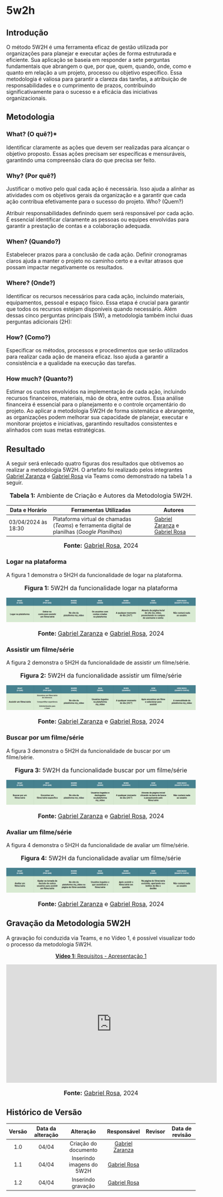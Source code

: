 # 5w2h

## Introdução

O método 5W2H é uma ferramenta eficaz de gestão utilizada por organizações para planejar e executar ações de forma estruturada e eficiente. Sua aplicação se baseia em responder a sete perguntas fundamentais que abrangem o que, por que, quem, quando, onde, como e quanto em relação a um projeto, processo ou objetivo específico. Essa metodologia é valiosa para garantir a clareza das tarefas, a atribuição de responsabilidades e o cumprimento de prazos, contribuindo significativamente para o sucesso e a eficácia das iniciativas organizacionais.

## Metodologia

### What? (O quê?)*

Identificar claramente as ações que devem ser realizadas para alcançar o objetivo proposto. Essas ações precisam ser específicas e mensuráveis, garantindo uma compreensão clara do que precisa ser feito.

### Why? (Por quê?)

Justificar o motivo pelo qual cada ação é necessária. Isso ajuda a alinhar as atividades com os objetivos gerais da organização e a garantir que cada ação contribua efetivamente para o sucesso do projeto.
Who? (Quem?)

Atribuir responsabilidades definindo quem será responsável por cada ação. É essencial identificar claramente as pessoas ou equipes envolvidas para garantir a prestação de contas e a colaboração adequada.
### When? (Quando?)

Estabelecer prazos para a conclusão de cada ação. Definir cronogramas claros ajuda a manter o projeto no caminho certo e a evitar atrasos que possam impactar negativamente os resultados.
### Where? (Onde?)

Identificar os recursos necessários para cada ação, incluindo materiais, equipamentos, pessoal e espaço físico. Essa etapa é crucial para garantir que todos os recursos estejam disponíveis quando necessário.
Além dessas cinco perguntas principais (5W), a metodologia também inclui duas perguntas adicionais (2H):

### How? (Como?)

Especificar os métodos, processos e procedimentos que serão utilizados para realizar cada ação de maneira eficaz. Isso ajuda a garantir a consistência e a qualidade na execução das tarefas.
### How much? (Quanto?)

Estimar os custos envolvidos na implementação de cada ação, incluindo recursos financeiros, materiais, mão de obra, entre outros. Essa análise financeira é essencial para o planejamento e o controle orçamentário do projeto.
Ao aplicar a metodologia 5W2H de forma sistemática e abrangente, as organizações podem melhorar sua capacidade de planejar, executar e monitorar projetos e iniciativas, garantindo resultados consistentes e alinhados com suas metas estratégicas.

## Resultado
A seguir será enlecado quatro figuras dos resultados que obtivemos ao realizar a metodologia 5W2H. O artefato foi realizado pelos integrantes [Gabriel Zaranza](https://github.com/GZaranza) e [Gabriel Rosa](https://github.com/gabrielrosa09) via Teams como demonstrado na tabela 1 a seguir.

<div align="center">
<font size="3"><p style="text-align: center"><b>Tabela 1:</b> Ambiente de Criação e Autores da Metodologia 5W2H. </p></font>

<table>
  <thead>
    <tr>
        <th>Data e Horário</th>
        <th>Ferramentas Utilizadas</th>
        <th>Autores</th>
    </tr>
  </thead>
  <tbody>
    <tr>
        <td>03/04/2024 às 18:30</td>
        <td>Plataforma virtual de chamadas (<i>Teams</i>) e ferramenta digital de planilhas (<i>Google Planilhas</i>)</td>
        <td><a href="https://github.com/GZaranza">Gabriel Zaranza</a> e <a href="https://github.com/gabrielrosa09">Gabriel Rosa</a></td>
    </tr>
  </tbody>
</table>

<font size="3"><p style="text-align: center"><b>Fonte:</b> <a href="https://github.com/gabrielrosa09">Gabriel Rosa</a>, 2024</p></font>
</div >

### Logar na plataforma 

A figura 1 demonstra o 5H2H da funcionalidade de logar na plataforma.

<div align="center">
<font size="3"><p style="text-align: center"><b>Figura 1:</b> 5W2H da funcionalidade logar na plataforma</p></font>
<img src="https://github.com/UnBArqDsw2024-1/2024.1_G4_My_Video/blob/main/docs/Base/imgs/5w2h/logar.jpg" class="usecaseElement">
<font size="3"><p style="text-align: center"><b>Fonte: </b><a href="https://github.com/GZaranza">Gabriel Zaranza</a> e <a href="https://github.com/gabrielrosa09">Gabriel Rosa</a>, 2024</p></font>
</div>

### Assistir um filme/série

A figura 2 demonstra o 5H2H da funcionalidade de assistir um filme/série.

<div align="center">
<font size="3"><p style="text-align: center"><b>Figura 2:</b> 5W2H da funcionalidade assistir um filme/série</p></font>
<img src="https://github.com/UnBArqDsw2024-1/2024.1_G4_My_Video/blob/main/docs/Base/imgs/5w2h/assistir.jpg" class="usecaseElement">
<font size="3"><p style="text-align: center"><b>Fonte: </b><a href="https://github.com/GZaranza">Gabriel Zaranza</a> e <a href="https://github.com/gabrielrosa09">Gabriel Rosa</a>, 2024</p></font>
</div>

### Buscar por um filme/série

A figura 3 demonstra o 5H2H da funcionalidade de buscar por um filme/série.

<div align="center">
<font size="3"><p style="text-align: center"><b>Figura 3:</b> 5W2H da funcionalidade buscar por um filme/série</p></font>
<img src="https://github.com/UnBArqDsw2024-1/2024.1_G4_My_Video/blob/main/docs/Base/imgs/5w2h/buscar.jpg" class="usecaseElement">
<font size="3"><p style="text-align: center"><b>Fonte: </b><a href="https://github.com/GZaranza">Gabriel Zaranza</a> e <a href="https://github.com/gabrielrosa09">Gabriel Rosa</a>, 2024</p></font>
</div>

### Avaliar um filme/série

A figura 4 demonstra o 5H2H da funcionalidade de avaliar um filme/série.

<div align="center">
<font size="3"><p style="text-align: center"><b>Figura 4:</b> 5W2H da funcionalidade avaliar um filme/série</p></font>
<img src="https://github.com/UnBArqDsw2024-1/2024.1_G4_My_Video/blob/main/docs/Base/imgs/5w2h/avaliar.jpg" class="usecaseElement">
<font size="3"><p style="text-align: center"><b>Fonte: </b><a href="https://github.com/GZaranza">Gabriel Zaranza</a> e <a href="https://github.com/gabrielrosa09">Gabriel Rosa</a>, 2024</p></font>
</div>

## Gravação da Metodologia 5W2H

A gravação foi conduzida via Teams, e no Vídeo 1, é possível visualizar todo o processo da metodologia 5W2H.

<div align="center">

<p style="text-align: center"><a href="https://youtu.be/rbkiojzhleU" target="blanket"><b>Vídeo 1:</b> Requisitos - Apresentação 1</a></p>

<iframe width="560" height="315" src="https://youtu.be/embed/rbkiojzhleU" title="Gravação da Metodologia 5W2H" frameborder="0" allow="accelerometer; autoplay; clipboard-write; encrypted-media; gyroscope; picture-in-picture; web-share" allowfullscreen></iframe>

<font size="3"><p style="text-align: center"><b>Fonte:</b> <a href="https://github.com/gabrielrosa09">Gabriel Rosa</a>, 2024</p></font>
</div >

## Histórico de Versão

| Versão | Data da alteração |             Alteração             |                   Responsável                   |                     Revisor                     | Data de revisão |
| :----: | :---------------: | :-------------------------------: | :---------------------------------------------: | :---------------------------------------------: | :-------------: |
|  1.0   |       04/04       |         Criação do documento        | [Gabriel Zaranza](https://github.com/GZaranza) |||
|  1.1   |       04/04       |         Inserindo imagens do 5W2H       | [Gabriel Rosa](https://github.com/gabrielrosa09) |||
|  1.2   |       04/04       |         Inserindo gravação       | [Gabriel Rosa](https://github.com/gabrielrosa09) |||

